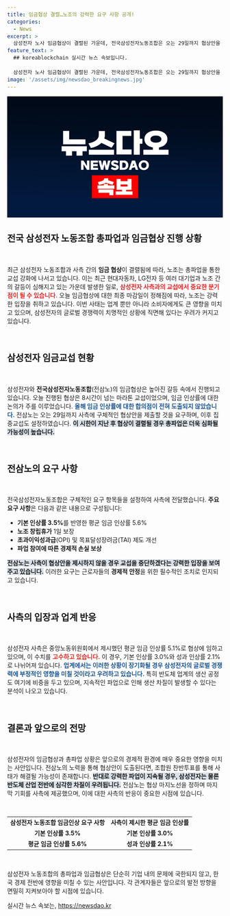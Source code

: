 ```yaml
---
title: 임금협상 결렬…노조의 강력한 요구 사항 공개!
categories:
  - News
excerpt: >
  삼성전자 노사 임금협상이 결렬된 가운데, 전국삼성전자노동조합은 오는 29일까지 협상안을 수용하지 않으면 총파업을 지속할 것이라고 경고했습니다. 3주째 파업이 이어지는 상황에서 글로벌 경쟁력에 미치는 영향이 우려되고 있습니다.
feature_text: >
  ## koreablockchain 실시간 뉴스 속보입니다.

  삼성전자 노사 임금협상이 결렬된 가운데, 전국삼성전자노동조합은 오는 29일까지 협상안을 수용하지 않으면 총파업을 지속할 것이라고 경고했습니다. 3주째 파업이 이어지는 상황에서 글로벌 경쟁력에 미치는 영향이 우려되고 있습니다.
image: '/assets/img/newsdao_breakingnews.jpg'
---
```


<p><img src="/assets/img/newsdao_breakingnews.jpg" alt="koreablockchain 속보" /></p>

<h2 data-ke-size="size26">전국 삼성전자 노동조합 총파업과 임금협상 진행 상황</h2>

<p data-ke-size="size16">&nbsp;</p>

<p data-ke-size="size16">최근 삼성전자 노동조합과 사측 간의 <b>임금 협상</b>이 결렬됨에 따라, 노조는 총파업을 통한 교섭 강화에 나서고 있습니다. 이는 최근 현대자동차, LG전자 등 여러 대기업과 노조 간의 갈등이 심해지고 있는 가운데 발생한 일로, <b><span style="color: #ee2323;">삼성전자 사측과의 교섭에서 중요한 분기점이 될 수 있습니다.</span></b> 오늘 임금협상에 대한 최종 마감일이 정해짐에 따라, 노조는 강력한 입장을 취하고 있습니다. 이번 사태는 업계 뿐만 아니라 소비자에게도 큰 영향을 미치고 있으며, 삼성전자의 글로벌 경쟁력이 치명적인 상황에 직면해 있다는 우려가 커지고 있습니다.</p>

<p data-ke-size="size16">&nbsp;</p>

<h2 data-ke-size="size26">삼성전자 임금교섭 현황</h2>

<p data-ke-size="size16">&nbsp;</p>

<p data-ke-size="size16">삼성전자와 <b>전국삼성전자노동조합</b>(전삼노)의 임금협상은 높아진 갈등 속에서 진행되고 있습니다. 오늘 진행된 협상은 8시간이 넘는 마라톤 교섭이었으며, 임금 인상률에 대한 논의가 주를 이루었습니다. <b><span style="color: #1a5490;">올해 임금 인상률에 대한 합의점이 전혀 도출되지 않았습니다.</span></b> 전삼노는 오는 29일까지 사측에 구체적인 협상안을 제출할 것을 요구하며, 이후 집중교섭도 설정하였습니다. <b><span style="background-color: #21538527;">이 시한이 지난 후 협상이 결렬될 경우 총파업은 더욱 심화될 가능성이 높습니다.</span></b></p>

<p data-ke-size="size16">&nbsp;</p>

<h2 data-ke-size="size26">전삼노의 요구 사항</h2>

<p data-ke-size="size16">&nbsp;</p>

<p data-ke-size="size16">전국삼성전자노동조합은 구체적인 요구 항목들을 설정하여 사측에 전달했습니다. <b>주요 요구 사항</b>은 다음과 같은 내용으로 구성됩니다:</p>

<ul>

<li><b>기본 인상률 3.5%</b>를 반영한 평균 임금 인상률 5.6%</li>
<li><b>노조 창립휴가</b> 1일 보장</li>
<li><b>초과이익성과급</b>(OPI) 및 목표달성장려금(TAI) 제도 개선</li>
<li><b>파업 참여에 따른 경제적 손실 보상</b></li>

</ul>

<p data-ke-size="size16"><b><span style="background-color: #21538527;">전삼노는 사측이 협상안을 제시하지 않을 경우 교섭을 중단하겠다는 강력한 입장을 보여주고 있습니다.</span></b> 이러한 요구는 근로자들의 <b>경제적 안정</b>을 위한 필수적인 조치로 인지되고 있습니다.</p>

<p data-ke-size="size16">&nbsp;</p>

<h2 data-ke-size="size26">사측의 입장과 업계 반응</h2>

<p data-ke-size="size16">&nbsp;</p>

<p data-ke-size="size16">삼성전자 사측은 중앙노동위원회에서 제시했던 평균 임금 인상률 5.1%로 협상에 임하고 있으며, 이 수치를 <b><span style="color: #ee2323;">고수하고 있습니다.</span></b> 이 경우, 기본 인상률 3.0%와 성과 인상률 2.1%로 나뉘어져 있습니다. <b><span style="color: #1a5490;">업계에서는 이러한 상황이 장기화될 경우 삼성전자의 글로벌 경쟁력에 부정적인 영향을 미칠 것이라고 우려하고 있습니다.</span></b> 특히 반도체 업계의 생산 공정도 여기에 비중을 두고 있으며, 지속적인 파업으로 인해 생산 차질이 발생할 수 있다는 분석이 나오고 있습니다.</p>

<p data-ke-size="size16">&nbsp;</p>

<h2 data-ke-size="size26">결론과 앞으로의 전망</h2>

<p data-ke-size="size16">&nbsp;</p>

<p data-ke-size="size16">삼성전자의 임금협상과 총파업 상황은 앞으로의 경제적 환경에 매우 중요한 영향을 미치는 사안입니다. 전삼노의 노력을 통해 협상안이 도출된다면, 조합원 찬반투표를 통해 사태가 해결될 가능성이 존재합니다. <b><span style="background-color: #21538527;">반대로 강력한 파업이 지속될 경우, 삼성전자는 물론 반도체 산업 전반에 심각한 차질이 우려됩니다.</span></b> 전삼노는 협상 마지노선을 정하며 마지막 기회를 사측에 제공했으며, 이에 대한 사측의 반응이 중요한 시점에 있습니다.</p>

<p data-ke-size="size16">&nbsp;</p>

<table style="width: 100%; border-collapse: collapse;">
<tr>
<td style="text-align: center; height: 17px;"><b>삼성전자 노동조합 임금인상 요구 사항</b></td>
<td style="text-align: center; height: 17px;"><b>사측이 제시한 평균 임금 인상률</b></td>
</tr>
<tr>
<td style="text-align: center; height: 17px;"><b>기본 인상률 3.5%</b></td>
<td style="text-align: center; height: 17px;"><b>기본 인상률 3.0%</b></td>
</tr>
<tr>
<td style="text-align: center; height: 17px;"><b>평균 임금 인상률 5.6%</b></td>
<td style="text-align: center; height: 17px;"><b>성과 인상률 2.1%</b></td>
</tr>
</table>

<p data-ke-size="size16">&nbsp;</p>

<p data-ke-size="size16">삼성전자 노동조합의 총파업과 임금협상은 단순히 기업 내의 문제에 국한되지 않고, 한국 경제 전반에 영향을 미칠 수 있는 사안입니다. 각 관계자들은 앞으로의 발전 방향을 면밀히 지켜보아야 할 시점에 있습니다.</p>
실시간 뉴스 속보는, <a href="https://newsdao.kr" rel="dofollow">https://newsdao.kr</a>


